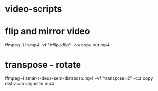 # video-scripts

# flip and mirror video
ffmpeg -i in.mp4 -vf "hflip,vflip" -c:a copy out.mp4

# transpose - rotate
ffmpeg -i amar-a-deus-sem-distracao.mp4 -vf "transpose=2" -c:a copy distracao-adjusted.mp4
